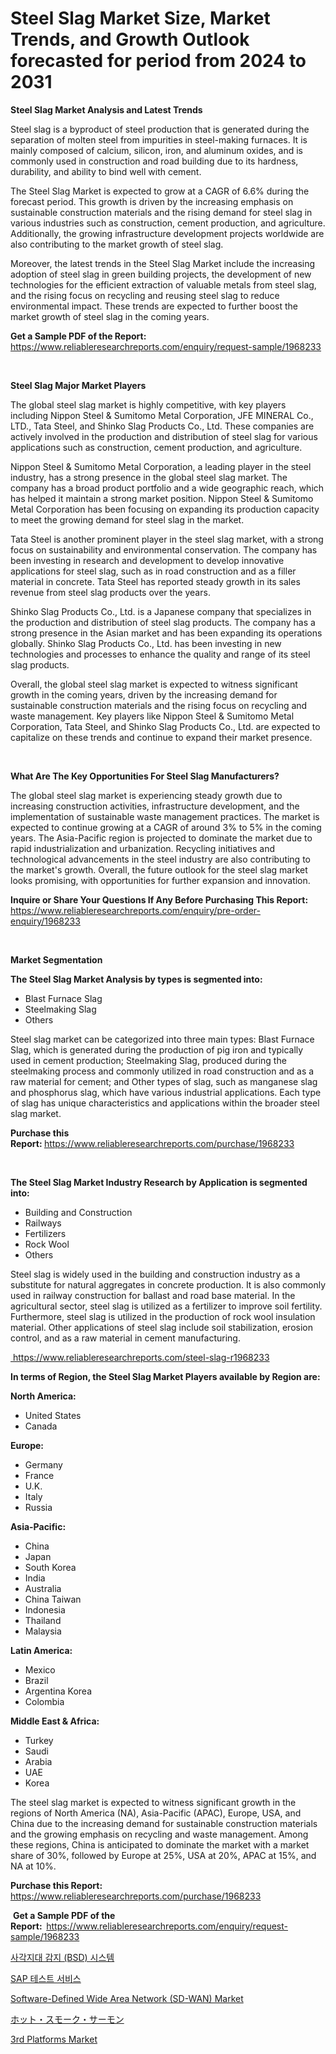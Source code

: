 <p><h1>Steel Slag Market Size, Market Trends, and Growth Outlook forecasted for period from 2024 to 2031</h1></p><p><strong>Steel Slag Market Analysis and Latest Trends</strong></p>
<p><p>Steel slag is a byproduct of steel production that is generated during the separation of molten steel from impurities in steel-making furnaces. It is mainly composed of calcium, silicon, iron, and aluminum oxides, and is commonly used in construction and road building due to its hardness, durability, and ability to bind well with cement. </p><p>The Steel Slag Market is expected to grow at a CAGR of 6.6% during the forecast period. This growth is driven by the increasing emphasis on sustainable construction materials and the rising demand for steel slag in various industries such as construction, cement production, and agriculture. Additionally, the growing infrastructure development projects worldwide are also contributing to the market growth of steel slag.</p><p>Moreover, the latest trends in the Steel Slag Market include the increasing adoption of steel slag in green building projects, the development of new technologies for the efficient extraction of valuable metals from steel slag, and the rising focus on recycling and reusing steel slag to reduce environmental impact. These trends are expected to further boost the market growth of steel slag in the coming years.</p></p>
<p><strong>Get a Sample PDF of the Report:&nbsp;</strong> <a href="https://www.reliableresearchreports.com/enquiry/request-sample/1968233">https://www.reliableresearchreports.com/enquiry/request-sample/1968233</a></p>
<p>&nbsp;</p>
<p><strong>Steel Slag Major Market Players</strong></p>
<p><p>The global steel slag market is highly competitive, with key players including Nippon Steel & Sumitomo Metal Corporation, JFE MINERAL Co., LTD., Tata Steel, and Shinko Slag Products Co., Ltd. These companies are actively involved in the production and distribution of steel slag for various applications such as construction, cement production, and agriculture.</p><p>Nippon Steel & Sumitomo Metal Corporation, a leading player in the steel industry, has a strong presence in the global steel slag market. The company has a broad product portfolio and a wide geographic reach, which has helped it maintain a strong market position. Nippon Steel & Sumitomo Metal Corporation has been focusing on expanding its production capacity to meet the growing demand for steel slag in the market.</p><p>Tata Steel is another prominent player in the steel slag market, with a strong focus on sustainability and environmental conservation. The company has been investing in research and development to develop innovative applications for steel slag, such as in road construction and as a filler material in concrete. Tata Steel has reported steady growth in its sales revenue from steel slag products over the years.</p><p>Shinko Slag Products Co., Ltd. is a Japanese company that specializes in the production and distribution of steel slag products. The company has a strong presence in the Asian market and has been expanding its operations globally. Shinko Slag Products Co., Ltd. has been investing in new technologies and processes to enhance the quality and range of its steel slag products.</p><p>Overall, the global steel slag market is expected to witness significant growth in the coming years, driven by the increasing demand for sustainable construction materials and the rising focus on recycling and waste management. Key players like Nippon Steel & Sumitomo Metal Corporation, Tata Steel, and Shinko Slag Products Co., Ltd. are expected to capitalize on these trends and continue to expand their market presence.</p></p>
<p>&nbsp;</p>
<p><strong>What Are The Key Opportunities For Steel Slag Manufacturers?</strong></p>
<p><p>The global steel slag market is experiencing steady growth due to increasing construction activities, infrastructure development, and the implementation of sustainable waste management practices. The market is expected to continue growing at a CAGR of around 3% to 5% in the coming years. The Asia-Pacific region is projected to dominate the market due to rapid industrialization and urbanization. Recycling initiatives and technological advancements in the steel industry are also contributing to the market's growth. Overall, the future outlook for the steel slag market looks promising, with opportunities for further expansion and innovation.</p></p>
<p><strong>Inquire or Share Your Questions If Any Before Purchasing This Report:</strong> <a href="https://www.reliableresearchreports.com/enquiry/pre-order-enquiry/1968233">https://www.reliableresearchreports.com/enquiry/pre-order-enquiry/1968233</a></p>
<p>&nbsp;</p>
<p><strong>Market Segmentation</strong></p>
<p><strong>The Steel Slag Market Analysis by types is segmented into:</strong></p>
<p><ul><li>Blast Furnace Slag</li><li>Steelmaking Slag</li><li>Others</li></ul></p>
<p><p>Steel slag market can be categorized into three main types: Blast Furnace Slag, which is generated during the production of pig iron and typically used in cement production; Steelmaking Slag, produced during the steelmaking process and commonly utilized in road construction and as a raw material for cement; and Other types of slag, such as manganese slag and phosphorus slag, which have various industrial applications. Each type of slag has unique characteristics and applications within the broader steel slag market.</p></p>
<p><strong>Purchase this Report:&nbsp;</strong><a href="https://www.reliableresearchreports.com/purchase/1968233">https://www.reliableresearchreports.com/purchase/1968233</a></p>
<p>&nbsp;</p>
<p><strong>The Steel Slag Market Industry Research by Application is segmented into:</strong></p>
<p><ul><li>Building and Construction</li><li>Railways</li><li>Fertilizers</li><li>Rock Wool</li><li>Others</li></ul></p>
<p><p>Steel slag is widely used in the building and construction industry as a substitute for natural aggregates in concrete production. It is also commonly used in railway construction for ballast and road base material. In the agricultural sector, steel slag is utilized as a fertilizer to improve soil fertility. Furthermore, steel slag is utilized in the production of rock wool insulation material. Other applications of steel slag include soil stabilization, erosion control, and as a raw material in cement manufacturing.</p></p>
<p><a href="https://www.reliableresearchreports.com/steel-slag-r1968233">&nbsp;https://www.reliableresearchreports.com/steel-slag-r1968233</a></p>
<p><strong>In terms of Region, the Steel Slag Market Players available by Region are:</strong></p>
<p>
    <p> <strong> North America: </strong>
        <ul>
            <li>United States</li>
            <li>Canada</li>
        </ul>
        </p> 
    <p> <strong> Europe: </strong>
        <ul>
            <li>Germany</li>
            <li>France</li>
            <li>U.K.</li>
            <li>Italy</li>
            <li>Russia</li>
        </ul>
        </p> 
    <p> <strong> Asia-Pacific: </strong>
        <ul>
            <li>China</li>
            <li>Japan</li>
            <li>South Korea</li>
            <li>India</li>
            <li>Australia</li>
            <li>China Taiwan</li>
            <li>Indonesia</li>
            <li>Thailand</li>
            <li>Malaysia</li>
        </ul>
        </p> 
    <p> <strong> Latin America: </strong>
        <ul>
            <li>Mexico</li>
            <li>Brazil</li>
            <li>Argentina Korea</li>
            <li>Colombia</li>
        </ul>
        </p> 
    <p> <strong> Middle East & Africa: </strong>
        <ul>
            <li>Turkey</li>
            <li>Saudi</li>
            <li>Arabia</li>
            <li>UAE</li>
            <li>Korea</li>
        </ul>
    </p>
    </p>
<p><p>The steel slag market is expected to witness significant growth in the regions of North America (NA), Asia-Pacific (APAC), Europe, USA, and China due to the increasing demand for sustainable construction materials and the growing emphasis on recycling and waste management. Among these regions, China is anticipated to dominate the market with a market share of 30%, followed by Europe at 25%, USA at 20%, APAC at 15%, and NA at 10%.</p></p>
<p><strong>Purchase this Report: </strong><a href="https://www.reliableresearchreports.com/purchase/1968233">https://www.reliableresearchreports.com/purchase/1968233</a></p>
<p>&nbsp;<strong>Get a Sample PDF of the Report:&nbsp;&nbsp;</strong><a href="https://www.reliableresearchreports.com/enquiry/request-sample/1968233">https://www.reliableresearchreports.com/enquiry/request-sample/1968233</a></p>
<p><strong></strong></p>
<p><p><a href="https://medium.com/@fosterfahey1971/%EC%8B%9C%EB%A0%A5%EC%A0%80%ED%95%98-%EA%B0%90%EC%A7%80-bsd-%EC%8B%9C%EC%8A%A4%ED%85%9C-%EC%8B%9C%EC%9E%A5-%EA%B2%BD%EC%9F%81-%EB%B6%84%EC%84%9D-%EC%8B%9C%EC%9E%A5-%EB%8F%99%ED%96%A5-%EB%B0%8F-2031%EB%85%84%EA%B9%8C%EC%A7%80-%EC%98%88%EC%B8%A1-ff2f622b3427">사각지대 감지 (BSD) 시스템</a></p><p><a href="https://medium.com/@angelitahessel2022/sap-%ED%85%8C%EC%8A%A4%ED%8C%85-%EC%84%9C%EB%B9%84%EC%8A%A4-%EC%8B%9C%EC%9E%A5-%EC%A1%B0%EC%82%AC-%EB%B3%B4%EA%B3%A0%EC%84%9C-2024%EB%85%84%EB%B6%80%ED%84%B0-2031%EB%85%84%EA%B9%8C%EC%A7%80%EC%9D%98-%EC%97%AD%EC%82%AC-%EB%B0%8F-%EC%98%88%EC%B8%A1-ca82270e64ab">SAP 테스트 서비스</a></p><p><a href="https://github.com/gamblestampleyjenny50m5sl6/Market-Research-Report-List-3/blob/main/software-defined-wide-area-network-sd-wan-market.md">Software-Defined Wide Area Network (SD-WAN) Market</a></p><p><a href="https://medium.com/@eugenethompson65/%E3%83%9B%E3%83%83%E3%83%88%E3%82%B9%E3%83%A2%E3%83%BC%E3%82%AF%E3%82%B5%E3%83%BC%E3%83%A2%E3%83%B3%E5%B8%82%E5%A0%B4%E3%81%AE%E3%83%AC%E3%83%9D%E3%83%BC%E3%83%88%E3%81%AF-%E3%81%93%E3%81%AE%E5%B8%82%E5%A0%B4%E3%81%AE%E6%9C%80%E6%96%B0%E3%81%AE%E3%83%88%E3%83%AC%E3%83%B3%E3%83%89%E3%81%A8%E6%88%90%E9%95%B7%E6%A9%9F%E4%BC%9A%E3%82%92%E6%98%8E%E3%82%89%E3%81%8B%E3%81%AB%E3%81%97%E3%81%A6%E3%81%84%E3%81%BE%E3%81%99-dace93098682">ホット・スモーク・サーモン</a></p><p><a href="https://github.com/wwwkeltoum/Market-Research-Report-List-4/blob/main/3rd-platforms-market.md">3rd Platforms Market</a></p></p>